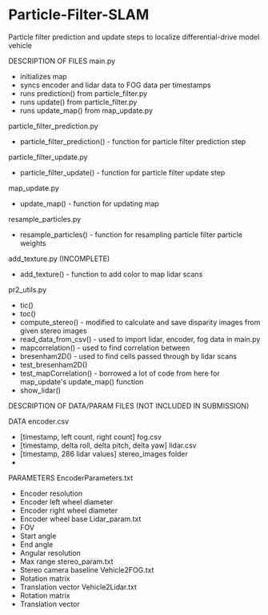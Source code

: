 # Particle-Filter-SLAM
Particle filter prediction and update steps to localize differential-drive model vehicle


DESCRIPTION OF FILES
main.py
- initializes map
- syncs encoder and lidar data to FOG data per timestamps
- runs prediction() from particle_filter.py
- runs update() from particle_filter.py
- runs update_map() from map_update.py

particle_filter_prediction.py
- particle_filter_prediction() - function for particle filter prediction step

particle_filter_update.py
- particle_filter_update() - function for particle filter update step

map_update.py
- update_map() - function for updating map

resample_particles.py
- resample_particles() - function for resampling particle filter particle weights

add_texture.py (INCOMPLETE)
- add_texture() - function to add color to map lidar scans

pr2_utils.py
- tic()
- toc()
- compute_stereo() - modified to calculate and save disparity images from given stereo images
- read_data_from_csv() - used to import lidar, encoder, fog data in main.py
- mapcorrelation() - used to find correlation between 
- bresenham2D() - used to find cells passed through by lidar scans
- test_bresenham2D() 
- test_mapCorrelation() - borrowed a lot of code from here for map_update's update_map() function
- show_lidar()

DESCRIPTION OF DATA/PARAM FILES (NOT INCLUDED IN SUBMISSION)

DATA
encoder.csv
- [timestamp, left count, right count]
fog.csv
- [timestamp, delta roll, delta pitch, delta yaw]
lidar.csv
- [timestamp, 286 lidar values]
stereo_images folder
- 

PARAMETERS
EncoderParameters.txt
  - Encoder resolution
  - Encoder left wheel diameter
  - Encoder right wheel diameter
  - Encoder wheel base
Lidar_param.txt
  - FOV
  - Start angle
  - End angle
  - Angular resolution
  - Max range
stereo_param.txt
  - Stereo camera baseline
Vehicle2FOG.txt
  - Rotation matrix
  - Translation vector
Vehicle2Lidar.txt
  - Rotation matrix
  - Translation vector
